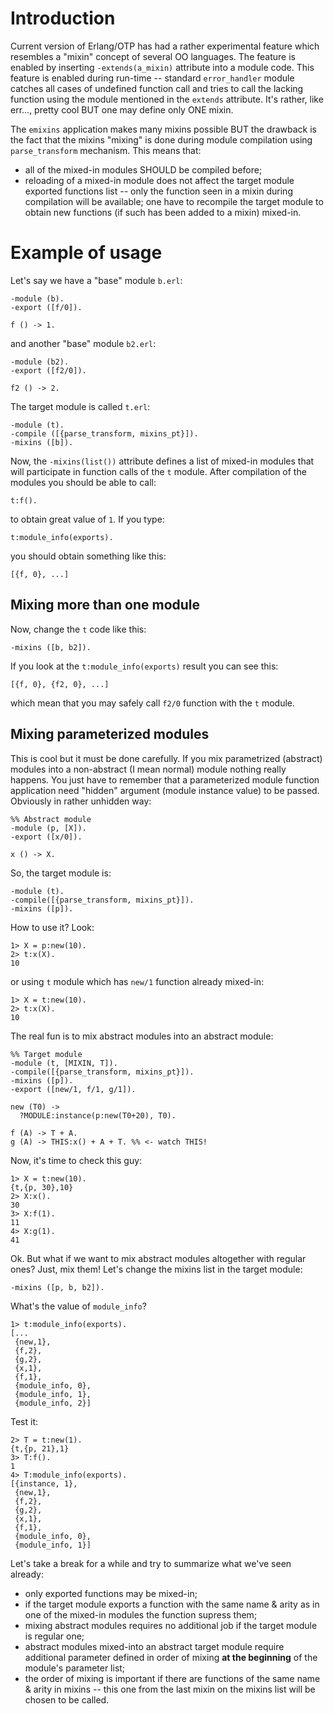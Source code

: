 Introduction
============

Current version of Erlang/OTP has had a rather experimental feature
which resembles a "mixin" concept of several OO languages. The feature
is enabled by inserting `-extends(a_mixin)` attribute into a module
code. This feature is enabled during run-time -- standard `error_handler`
module catches all cases of undefined function call and tries to call
the lacking function using the module mentioned in the `extends`
attribute. It's rather, like err..., pretty cool BUT one may define
only ONE mixin.

The `emixins` application makes many mixins possible BUT the drawback
is the fact that the mixins "mixing" is done during module compilation
using `parse_transform` mechanism. This means that:

* all of the mixed-in modules SHOULD be compiled before;
* reloading of a mixed-in module does not affect the target module
  exported functions list -- only the function seen in a mixin during
  compilation will be available; one have to recompile the target
  module to obtain new functions (if such has been added to a mixin)
  mixed-in.
  
Example of usage
================

Let's say we have a "base" module `b.erl`:

    -module (b).
    -export ([f/0]).
  
    f () -> 1.
  
and another "base" module `b2.erl`:

    -module (b2).
    -export ([f2/0]).
  
    f2 () -> 2.
  
The target module is called `t.erl`:

    -module (t).
    -compile ([{parse_transform, mixins_pt}]).
    -mixins ([b]).
  
Now, the `-mixins(list())` attribute defines a list of mixed-in
modules that will participate in function calls of the `t` module.
After compilation of the modules you should be able to call:

    t:f().
  
to obtain great value of `1`. If you type:

    t:module_info(exports).
  
you should obtain something like this:

    [{f, 0}, ...]
  
Mixing more than one module
---------------------------

Now, change the `t` code like this:

    -mixins ([b, b2]).
  
If you look at the `t:module_info(exports)` result you can see this:

    [{f, 0}, {f2, 0}, ...]
  
which mean that you may safely call `f2/0` function with the `t` module.

Mixing parameterized modules
----------------------------

This is cool but it must be done carefully. If you mix parametrized (abstract)
modules into a non-abstract (I mean normal) module nothing really
happens. You just have to remember that a parameterized module
function application need "hidden" argument (module instance value)
to be passed. Obviously in rather unhidden way:

    %% Abstract module
    -module (p, [X]).
    -export ([x/0]).
    
    x () -> X.
    
So, the target module is:

    -module (t).
    -compile([{parse_transform, mixins_pt}]).
    -mixins ([p]).
    
How to use it? Look:
    
    1> X = p:new(10).
    2> t:x(X).
    10

or using `t` module which has `new/1` function already mixed-in:

    1> X = t:new(10).
    2> t:x(X).
    10
    
The real fun is to mix abstract modules into an abstract module:

    %% Target module
    -module (t, [MIXIN, T]).
    -compile([{parse_transform, mixins_pt}]).
    -mixins ([p]).
    -export ([new/1, f/1, g/1]).
    
    new (T0) ->
      ?MODULE:instance(p:new(T0+20), T0).
      
    f (A) -> T + A.
    g (A) -> THIS:x() + A + T. %% <- watch THIS!
    
Now, it's time to check this guy:

    1> X = t:new(10).
    {t,{p, 30},10}
    2> X:x().
    30
    3> X:f(1).
    11
    4> X:g(1).
    41

Ok. But what if we want to mix abstract modules altogether with
regular ones? Just, mix them! Let's change the mixins list in the
target module:

    -mixins ([p, b, b2]).
    
What's the value of `module_info`?

    1> t:module_info(exports).
    [... 
     {new,1},
     {f,2},
     {g,2},
     {x,1},
     {f,1},
     {module_info, 0},
     {module_info, 1},
     {module_info, 2}]

Test it:

    2> T = t:new(1).
    {t,{p, 21},1}
    3> T:f().
    1
    4> T:module_info(exports).
    [{instance, 1},
     {new,1},
     {f,2},
     {g,2},
     {x,1},
     {f,1},
     {module_info, 0},
     {module_info, 1}]
    
Let's take a break for a while and try to summarize what we've seen
already:

* only exported functions may be mixed-in;
* if the target module exports a function with the same name & arity
  as in one of the mixed-in modules the function supress them;
* mixing abstract modules requires no additional job if the target
  module is regular one;
* abstract modules mixed-into an abstract target module require
  additional parameter defined in order of mixing **at the beginning**
  of the module's parameter list;
* the order of mixing is important if there are functions of the same
  name & arity in mixins -- this one from the last mixin on the mixins
  list will be chosen to be called.
